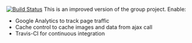 [![Build Status](https://travis-ci.org/tamulemon/my-neighborhood.svg?branch=master)](https://travis-ci.org/tamulemon/my-neighborhood)
This is an improved version of the group project. Enable:
- Google Analytics to track page traffic
- Cache control to cache images and data from ajax call
- Travis-CI for continuous integration

